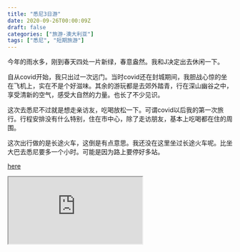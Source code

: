```yaml
---
title: "悉尼3日游"
date: 2020-09-26T00:00:09Z
draft: false
categories: ["旅游-澳大利亚"]
tags: ["悉尼", "短期旅游"]
---
```

今年的雨水多，刚到春天四处一片新绿，春意盎然。我和J决定出去休闲一下。

自从covid开始，我只出过一次远门。当时covid还在封城期间，我胆战心惊的坐在飞机上，实在不是个好滋味。其余的游玩都是去郊外踏青，行在深山幽谷之中，享受清新的空气，感受大自然的力量。也长了不少见识。

这次去悉尼不过就是想走亲访友，吃喝放松一下。可谓covid以后我的第一次旅行。行程安排没有什么特别，住在市中心，除了走访朋友，基本上吃喝都在住的周围。

这次出行做的是长途火车，这倒是有点意思。我还没在这里坐过长途火车呢。比坐大巴去悉尼要多一个小时。可能是因为路上要停好多站。

[here](https://www.instagram.com/p/CjM2VeOBZd3/)

<iframe src="https://www.instagram.com/p/CjM2VeOBZd3/"></iframe>



